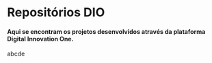 # Repositórios DIO

#### Aqui se encontram os projetos desenvolvidos através da plataforma Digital Innovation One.

abcde


